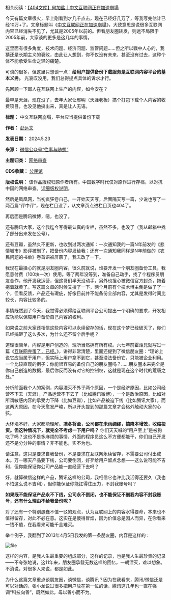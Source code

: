 相关阅读：[【404文库】何加盐｜中文互联网正在加速崩塌](https://chinadigitaltimes.net/chinese/708143.html "【404文库】何加盐｜中文互联网正在加速崩塌")


今天有篇文章很火，早上刚看到才几千点击，现在已经好几万了，等我写完估计已经10万+了。文章标题叫《[中文互联网正在加速崩塌](http://mp.weixin.qq.com/s?__biz=Mzg4MDE1NjQzOA==&mid=2247490294&idx=1&sn=68c26730c9947b1357858010833a0b3c&chksm=cf78d08ff80f5999b96270ba100f7b70a509412f1dae92b3131927b61afd914f1ae6814a45aa&scene=21#wechat_redirect)》，大致意思是说很多互联网内容已经消失不见了，尤其是2005年以前的。但看朋友圈转发，则远不局限于2005年前，大家谈的更多是这几年的事情。


这里面有很多角度，技术问题、经济问题、监管问题……但之所以戳中人心的，我猜还是长期主义的衰败，由此让人想到，你不仅没有未来，甚至没有过去，这种个体不能承受生命之轻的痛楚。


可谈的很多，但这里只想谈一点：**给用户提供备份下载服务是互联网内容平台的基本义务。** 光哀叹没用，我们总得提点具体的诉求才行。


先回顾一下鄙人在互联网上生产的内容，如今安在？


最早是天涯，现在没了，去年大家让邢明（天涯老板）搞个打包下载个人内容的收费项目，也没见他搞出来，真是让人无语。




**标题：** 中文互联网崩塌，平台应当提供备份下载  

**作者：** [彭远文](https://chinadigitaltimes.net/space/往事与随想)  

**发表日期：** 2024.5.23  

**来源：** [微信公众号“往事与随想”](https://web.archive.org/web/https://mp.weixin.qq.com/s/XxyDJHbqPYn8RM5vBHs01Q)  

**主题归类：** [网络审查](https://chinadigitaltimes.net/space/网络审查)  

**CDS收藏：** [公民馆](https://chinadigitaltimes.net/space/%E5%85%AC%E6%B0%91%E9%A6%86)  

**版权说明：** 该作品版权归原作者所有。中国数字时代仅对原作进行存档，以对抗中国的网络审查。[详细版权说明](https://chinadigitaltimes.net/chinese/copyright)。


然后是凤凰网，当初疯狂卷自己，一开始天天写，后面隔天写一篇，少说也写了一两百篇“评中评”，现在栏目没了，从文章页点进栏目页也404了。


再后面是腾讯微博，嗯，也没了。


还有腾讯大家，这个我迄今写得最认真的专栏，虽然不多，也没了（我从邮箱中找了部分出来发在公号）。


还有豆瓣，虽然久不更新，也收到过两次通知：一次通知我的一篇N年前发的《悲情城市》影评被删了，把备份内容发给我；还有一次通知我同样是N年前做的《农民问题的书单》卷首语被屏蔽了，我去改了一下。


我现在最操心的就是朋友圈内容，很久前就说，谁要开发一个朋友圈备份工具，我愿意付费（100块一次）使用。等了两年没等到，准备自己动手，找了个程序员朋友合作，他开发我运营，但这哥们半天没动手，另外也担心被微信官方封杀，拖着拖着就黄了。写这篇文章的时候又搜了一下，两个月前有个技术博主倒是做了了一个，但看反馈，产品还有瑕疵，好像目前并不能备份全部内容，尤其是发得时间比较长，内容比较多的。


事情既然到了今天，我觉得必须得给互联网平台公司提出一个明确的要求，开发相应功能以保障用户备份自己内容的权利。


如果说之前大家还相信这些内容可以永续留存的话，现在这个梦已经破灭了，你们已经搞砸了这么多次，为什么还不留个后手呢？


道理很简单，内容是用户创造的，理所当然拥有所有权。六七年前霍炬兄就写过一篇《[互联网完蛋了，已经。](http://mp.weixin.qq.com/s?__biz=MjM5MTE4Nzk1NA==&mid=2650741755&idx=1&sn=d53dc6d886288ae9d99e53c1de657fc6&chksm=beb2ed6689c56470497ffcdf810c900fee00770980801b1e0ad0b2fbab929e175ffeaa9717f4&scene=21#wechat_redirect)》，讲得非常清楚，里面还提到了微信朋友圈：“理论上说它应当属于用户，但实际上用户拿不到它，甚至没法备份它，只能被企业利用。一个比较直观的例子：你能很容易的备份自己的朋友圈吗？……朋友圈本来完全是你自己创造的数据，最后你反而没有对它的控制权，这就是现在这个时代的荒唐之处。”


分析前面我个人的案例，内容湮灭不外乎两个原因，一个是经济原因，比如公司经营不下去（天涯），产品运营不下去了（比如腾讯微博），一个是政治原因，比如对所谓敏感内容的承受力下降（比如豆瓣），比如产品被迫下线（比如腾讯大家）。而这两大原因，在今天愈发严峻，所以开头提到的那篇文章才会格外触动大家的心弦。


大环境不好，大家都能理解。**凛冬将至，公司都在未雨绸缪，搞降本增效，收缩投资。但这种情况下，就完全不考虑一下用户吗？** 你们天天喊的“用户至上”是被狗吃了吗？这也不是多麻烦的事情，外面的程序员这么不方便都能干，你们自己开发还不是分分钟的事情？非不能也，实不为也。


请注意，这只是要求自我备份，不是要求在互联网永续留存，不需要公司付出成本。万一哪天产品要下线，公司要倒闭，好歹给用户留点念想——这么说可能不吉利，但你能保证你公司产品能一直经营下去吗？


好，就算微信这样的产品，腾讯这样的公司，我相信它也许比我活得还要久（我也不怕这么说不吉利），但你能保证你能扛得住压力，不封我账号吗？


**如果既不能保证产品永不下线，公司永不倒闭，也不能保证不删我内容不封我账号，还有什么理由不给我备份呢？** 


对了还有一个特别愚蠢不值一驳的观点，认为互联网上的内容水得要命，本来也不值得留存，对此不必在意。这实在是傻得冒烟，因为价值总是因人而异，在你看来一钱不值，在我看来可能千金难买。


举个例子，我翻到了2013年4月5日我发的第一条朋友圈，内容是这样的：


![file](https://chinadigitaltimes.net/chinese/files/2024/05/image-1716453607725.png)


这样的内容，是我人生最重要的组成部分，这样的记录，也是我人生最珍贵的记录——不夸张地说，这11年来，朋友圈承载无数这样的回忆，一朝湮灭，难以想象。不消说，对很多人来说，都是如此。


为什么这篇文章重点谈朋友圈，谈微信，谈腾讯？因为在我看来，腾讯/微信还是可以对话的，张小龙说过很多把用户放在第一位的话，腾讯这几年也一直在强调“科技向善”，既然如此，毋以善小而不为。

